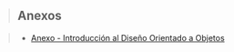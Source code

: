> ## Anexos

> - [Anexo - Introducción al Diseño Orientado a Objetos](/Actividad-n°1/introduccion.md)